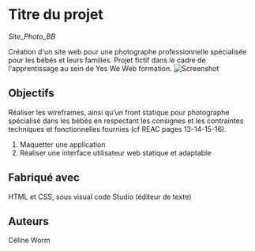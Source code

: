 # Titre du projet
_Site_Photo_BB_

Création d'un site web pour une photographe professionnelle spécialisée pour les bébés et leurs familles.
Projet fictif dans le cadre de l'apprentissage au sein de Yes We Web formation.
 ![Screenshot](screenshot.png)

## Objectifs

Réaliser les wireframes, ainsi qu’un front statique pour photographe spécialisé
dans les bébés en respectant les consignes et les contraintes techniques et
fonctionnelles fournies (cf REAC pages 13-14-15-16).
1. Maquetter une application
2. Réaliser une interface utilisateur web statique et adaptable


## Fabriqué avec

HTML et CSS, sous visual code Studio (éditeur de texte)


## Auteurs
Céline Worm


